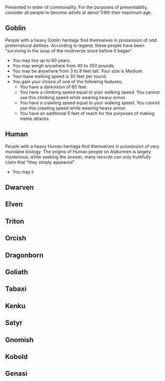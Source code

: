 Presented in order of commonality. For the purposes of presentablity, consider all people to become adults at about 1/4th their maximum age.

## Goblin

People with a heavy Goblin heritage find themselves in possession of odd preternatural abilities. According to legend, these people have been "surviving in the soup of the multiverse since before it began".

- You may live up to 60 years.
- You may weigh anywhere from 40 to 350 pounds.
- You may be anywhere from 3 to 8 feet tall. Your size is Medium.
- Your base walking speed is 30 feet per round.
- You gain your choice of one of the following features;
	- You have a darkvision of 60 feet.
	- You have a climbing speed equal to your walking speed. You cannot use this climbing speed while wearing heavy armor.
	- You have a crawling speed equal to your walking speed. You cannot use this crawling speed while wearing heavy armor.
	- You have an additional 5 feet of reach for the purposes of making melee attacks.

## Human

People with a heavy Human heritage find themselves in possession of very mundane biology. The origins of Human people on Alaturmen is largely mysterious; while seeking the answer, many records can only truthfully claim that "they simply appeared".

- You may li

## Dwarven
## Elven
## Triton
## Orcish
## Dragonborn
## Goliath
## Tabaxi
## Kenku
## Satyr
## Gnomish
## Kobold
## Genasi